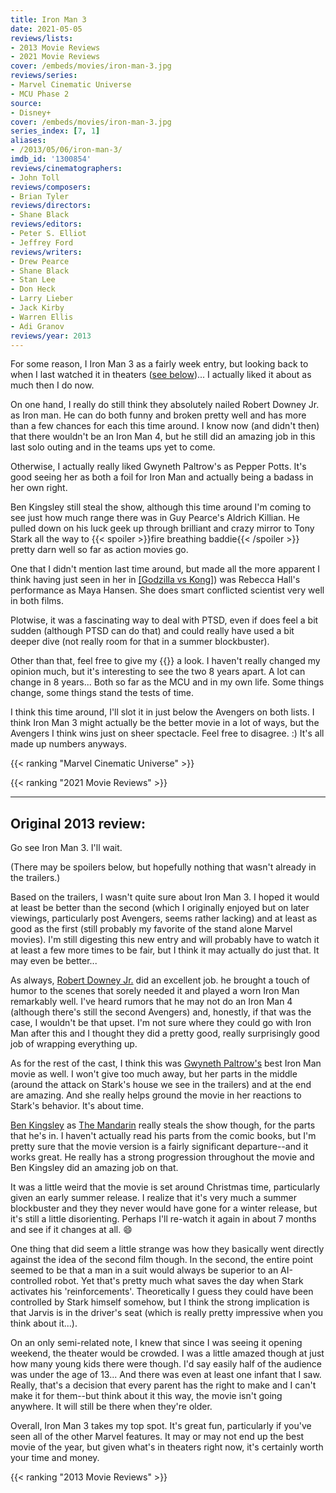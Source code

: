 ```yaml
---
title: Iron Man 3
date: 2021-05-05
reviews/lists:
- 2013 Movie Reviews
- 2021 Movie Reviews
cover: /embeds/movies/iron-man-3.jpg
reviews/series:
- Marvel Cinematic Universe
- MCU Phase 2
source:
- Disney+
cover: /embeds/movies/iron-man-3.jpg
series_index: [7, 1]
aliases: 
- /2013/05/06/iron-man-3/
imdb_id: '1300854'
reviews/cinematographers:
- John Toll
reviews/composers:
- Brian Tyler
reviews/directors:
- Shane Black
reviews/editors:
- Peter S. Elliot
- Jeffrey Ford
reviews/writers:
- Drew Pearce
- Shane Black
- Stan Lee
- Don Heck
- Larry Lieber
- Jack Kirby
- Warren Ellis
- Adi Granov
reviews/year: 2013
---
```

For some reason, I Iron Man 3 as a fairly week entry, but looking back to when I last watched it in theaters ([see below](#original-2013-review))... I actually liked it about as much then I do now.

On one hand, I really do still think they absolutely nailed Robert Downey Jr. as Iron man. He can do both funny and broken pretty well and has more than a few chances for each this time around. I know now (and didn't then) that there wouldn't be an Iron Man 4, but he still did an amazing job in this last solo outing and in the teams ups yet to come. 

Otherwise, I actually really liked Gwyneth Paltrow's as Pepper Potts. It's good seeing her as both a foil for Iron Man and actually being a badass in her own right. 

Ben Kingsley still steal the show, although this time around I'm coming to see just how much range there was in Guy Pearce's Aldrich Killian. He pulled down on his luck geek up through brilliant and crazy mirror to Tony Stark all the way to {{< spoiler >}}fire breathing baddie{{< /spoiler >}} pretty darn well so far as action movies go.

One that I didn't mention last time around, but made all the more apparent I think having just seen in her in [[Godzilla vs Kong]]()) was Rebecca Hall's performance as Maya Hansen. She does smart conflicted scientist very well in both films. 

Plotwise, it was a fascinating way to deal with PTSD, even if does feel a bit sudden (although PTSD can do that) and could really have used a bit deeper dive (not really room for that in a summer blockbuster). 

Other than that, feel free to give my {{<crosslink text="previous review" title="Iron Man 3">}} a look. I haven't really changed my opinion much, but it's interesting to see the two 8 years apart. A lot can change in 8 years... Both so far as the MCU and in my own life. Some things change, some things stand the tests of time. 

I think this time around, I'll slot it in just below the Avengers on both lists. I think Iron Man 3 might actually be the better movie in a lot of ways, but the Avengers I think wins just on sheer spectacle. Feel free to disagree. :) It's all made up numbers anyways. 

{{< ranking "Marvel Cinematic Universe" >}}

{{< ranking "2021 Movie Reviews" >}}

---

## Original 2013 review:

Go see Iron Man 3. I'll wait.

<!--more-->

(There may be spoilers below, but hopefully nothing that wasn't already in the trailers.)

Based on the trailers, I wasn't quite sure about Iron Man 3. I hoped it would at least be better than the second (which I originally enjoyed but on later viewings, particularly post Avengers, seems rather lacking) and at least as good as the first (still probably my favorite of the stand alone Marvel movies). I'm still digesting this new entry and will probably have to watch it at least a few more times to be fair, but I think it may actually do just that. It may even be better...

As always, <a href="http://www.imdb.com/name/nm0000375/?ref_=tt_cl_t1" title="Robert Downey Jr. on IMDb">Robert Downey Jr.</a> did an excellent job. he brought a touch of humor to the scenes that sorely needed it and played a worn Iron Man remarkably well. I've heard rumors that he may not do an Iron Man 4 (although there's still the second Avengers) and, honestly, if that was the case, I wouldn't be that upset. I'm not sure where they could go with Iron Man after this and I thought they did a pretty good, really surprisingly good job of wrapping everything up. 

As for the rest of the cast, I think this was <a href="http://www.imdb.com/name/nm0000569/?ref_=tt_cl_t2" title="Gwyneth Paltrow on IMDb">Gwyneth Paltrow's</a> best Iron Man movie as well. I won't give too much away, but her parts in the middle (around the attack on Stark's house we see in the trailers) and at the end are amazing. And she really helps ground the movie in her reactions to Stark's behavior. It's about time.

<a href="http://www.imdb.com/name/nm0001426/?ref_=tt_cl_t7" title="Ben Kingsley on IMDb">Ben Kingsley</a> as <a href="http://www.imdb.com/character/ch0036533/?ref_=tt_cl_t7" title="The Mandarin">The Mandarin</a> really steals the show though, for the parts that he's in. I haven't actually read his parts from the comic books, but I'm pretty sure that the movie version is a fairly significant departure--and it works great. He really has a strong progression throughout the movie and Ben Kingsley did an amazing job on that. 

It was a little weird that the movie is set around Christmas time, particularly given an early summer release. I realize that it's very much a summer blockbuster and they they never would have gone for a winter release, but it's still a little disorienting. Perhaps I'll re-watch it again in about 7 months and see if it changes at all. :smile:

One thing that did seem a little strange was how they basically went directly against the idea of the second film though. In the second, the entire point seemed to be that a man in a suit would always be superior to an AI-controlled robot. Yet that's pretty much what saves the day when Stark activates his 'reinforcements'. Theoretically I guess they could have been controlled by Stark himself somehow, but I think the strong implication is that Jarvis is in the driver's seat (which is really pretty impressive when you think about it...).

On an only semi-related note, I knew that since I was seeing it opening weekend, the theater would be crowded. I was a little amazed though at just how many young kids there were though. I'd say easily half of the audience was under the age of 13... And there was even at least one infant that I saw. Really, that's a decision that every parent has the right to make and I can't make it for them--but think about it this way, the movie isn't going anywhere. It will still be there when they're older.

Overall, Iron Man 3 takes my top spot. It's great fun, particularly if you've seen all of the other Marvel features. It may or may not end up the best movie of the year, but given what's in theaters right now, it's certainly worth your time and money. 

{{< ranking "2013 Movie Reviews" >}}